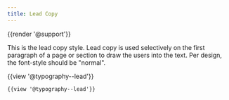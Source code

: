 ```yaml
---
title: Lead Copy
---
```

{{render '@support'}}

This is the lead copy style. Lead copy is used selectively on the first paragraph of a page or section to draw the users into the text. Per design, the font-style should be "normal".

{{view '@typography--lead'}}

```
{{view '@typography--lead'}}
```
